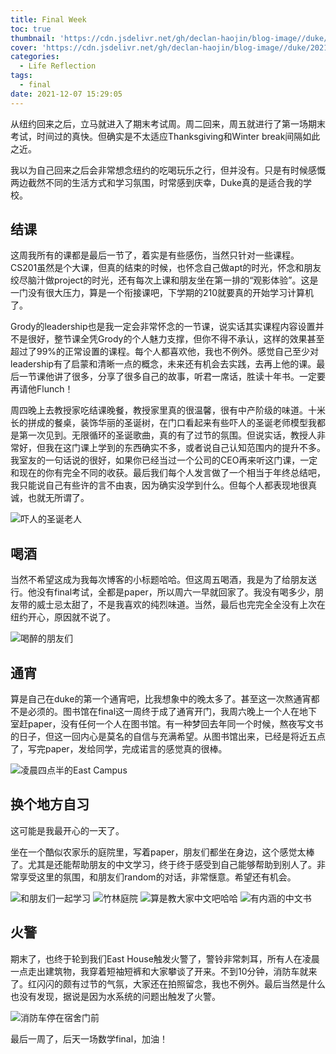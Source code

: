 ```yaml
---
title: Final Week
toc: true
thumbnail: 'https://cdn.jsdelivr.net/gh/declan-haojin/blog-image//duke/20211207155849.png'
cover: 'https://cdn.jsdelivr.net/gh/declan-haojin/blog-image//duke/20211207155849.png'
categories:
  - Life Reflection
tags:
  - final
date: 2021-12-07 15:29:05
---
```

从纽约回来之后，立马就进入了期末考试周。周二回来，周五就进行了第一场期末考试，时间过的真快。但确实是不太适应Thanksgiving和Winter break间隔如此之近。
<!--more-->
我以为自己回来之后会非常想念纽约的吃喝玩乐之行，但并没有。只是有时候感慨两边截然不同的生活方式和学习氛围，时常感到庆幸，Duke真的是适合我的学校。

## 结课
这周我所有的课都是最后一节了，着实是有些感伤，当然只针对一些课程。CS201虽然是个大课，但真的结束的时候，也怀念自己做apt的时光，怀念和朋友绞尽脑汁做project的时光，还有每次上课和朋友坐在第一排的“观影体验”。这是一门没有很大压力，算是一个衔接课吧，下学期的210就要真的开始学习计算机了。

Grody的leadership也是我一定会非常怀念的一节课，说实话其实课程内容设置并不是很好，整节课全凭Grody的个人魅力支撑，但你不得不承认，这样的效果甚至超过了99%的正常设置的课程。每个人都喜欢他，我也不例外。感觉自己至少对leadership有了启蒙和清晰一点的概念，未来还有机会去实践，去再上他的课。最后一节课他讲了很多，分享了很多自己的故事，听君一席话，胜读十年书。一定要再请他Flunch！

周四晚上去教授家吃结课晚餐，教授家里真的很温馨，很有中产阶级的味道。十米长的拼成的餐桌，装饰华丽的圣诞树，在门口看起来有些吓人的圣诞老师模型我都是第一次见到。无限循环的圣诞歌曲，真的有了过节的氛围。但说实话，教授人非常好，但我在这门课上学到的东西确实不多，或者说自己认知范围内的提升不多。我室友的一句话说的很好，如果你已经当过一个公司的CEO再来听这门课，一定和现在的你有完全不同的收获。最后我们每个人发言做了一个相当于年终总结吧，我只能说自己有些许的言不由衷，因为确实没学到什么。但每个人都表现地很真诚，也就无所谓了。

![吓人的圣诞老人](https://cdn.jsdelivr.net/gh/declan-haojin/blog-image//duke/20211207155621.png)

## 喝酒

当然不希望这成为我每次博客的小标题哈哈。但这周五喝酒，我是为了给朋友送行。他没有final考试，全都是paper，所以周六一早就回家了。我没有喝多少，朋友带的威士忌太甜了，不是我喜欢的纯烈味道。当然，最后也完完全全没有上次在纽约开心，原因就不说了。

![喝醉的朋友们](https://cdn.jsdelivr.net/gh/declan-haojin/blog-image//duke/20211207155656.png)

## 通宵

算是自己在duke的第一个通宵吧，比我想象中的晚太多了。甚至这一次熬通宵都不是必须的。图书馆在final这一周终于成了通宵开门，我周六晚上一个人在地下室赶paper，没有任何一个人在图书馆。有一种梦回去年同一个时候，熬夜写文书的日子，但这一回内心是莫名的自信与充满希望。从图书馆出来，已经是将近五点了，写完paper，发给同学，完成诺言的感觉真的很棒。

![凌晨四点半的East Campus](https://cdn.jsdelivr.net/gh/declan-haojin/blog-image//duke/20211207155732.png)

## 换个地方自习

这可能是我最开心的一天了。

坐在一个酷似农家乐的庭院里，写着paper，朋友们都坐在身边，这个感觉太棒了。尤其是还能帮助朋友的中文学习，终于终于感受到自己能够帮助到别人了。非常享受这里的氛围，和朋友们random的对话，非常惬意。希望还有机会。

<div class="justified-gallery">

![和朋友们一起学习](https://cdn.jsdelivr.net/gh/declan-haojin/blog-image//duke/20211207155808.png)
![竹林庭院](https://cdn.jsdelivr.net/gh/declan-haojin/blog-image//duke/20211207155849.png)
![算是教大家中文吧哈哈](https://cdn.jsdelivr.net/gh/declan-haojin/blog-image//duke/20211207155924.png)
![有内涵的中文书](https://cdn.jsdelivr.net/gh/declan-haojin/blog-image//duke/20211207155954.png)

</div>

## 火警

期末了，也终于轮到我们East House触发火警了，警铃非常刺耳，所有人在凌晨一点走出建筑物，我穿着短袖短裤和大家攀谈了开来。不到10分钟，消防车就来了。红闪闪的颇有过节的气氛，大家还在拍照留念，我也不例外。最后当然是什么也没有发现，据说是因为水系统的问题出触发了火警。

![消防车停在宿舍门前](https://cdn.jsdelivr.net/gh/declan-haojin/blog-image//duke/20211207160021.png)

最后一周了，后天一场数学final，加油！